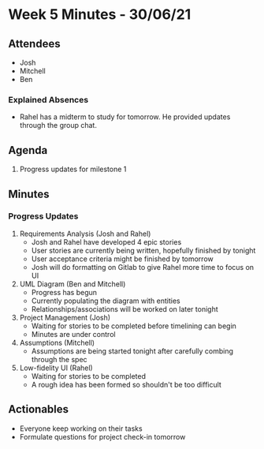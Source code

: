 # Week 5 Minutes - 30/06/21

## Attendees
- Josh
- Mitchell
- Ben

### Explained Absences
- Rahel has a midterm to study for tomorrow. He provided updates through the group chat.

## Agenda
1. Progress updates for milestone 1

## Minutes
### Progress Updates
1. Requirements Analysis (Josh and Rahel)
    - Josh and Rahel have developed 4 epic stories
    - User stories are currently being written, hopefully finished by tonight
    - User acceptance criteria might be finished by tomorrow
    - Josh will do formatting on Gitlab to give Rahel more time to focus on UI
2. UML Diagram (Ben and Mitchell)
    - Progress has begun
    - Currently populating the diagram with entities
    - Relationships/associations will be worked on later tonight
3. Project Management (Josh)
    - Waiting for stories to be completed before timelining can begin
    - Minutes are under control
4. Assumptions (Mitchell)
    - Assumptions are being started tonight after carefully combing through the spec
5. Low-fidelity UI (Rahel)
    - Waiting for stories to be completed
    - A rough idea has been formed so shouldn't be too difficult

## Actionables
- Everyone keep working on their tasks
- Formulate questions for project check-in tomorrow
